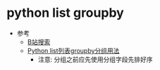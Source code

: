 
# python list groupby
- 参考
    - [B站搜索](https://search.bilibili.com/all?keyword=python%20list%20groupby&from_source=web_search)
    - [Python list列表groupby分组用法](https://blog.csdn.net/xiaoc100200/article/details/111402566)
        - 注意: 分组之前应先使用分组字段先排好序